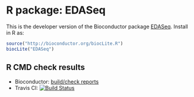 # R package: EDASeq

This is the developer version of the Bioconductor package [EDASeq](http://www.bioconductor.org/packages/devel/bioc/html/EDASeq.html). Install in R as:

```r
source("http://bioconductor.org/biocLite.R")
biocLite("EDASeq")
```
## R CMD check results

* Bioconductor: [build/check reports](http://master.bioconductor.org/checkResults/devel/bioc-LATEST/EDASeq/)
* Travis CI: [![Build Status](https://travis-ci.org/drisso/EDASeq.svg?branch=devel)](https://travis-ci.org/drisso/EDASeq)
